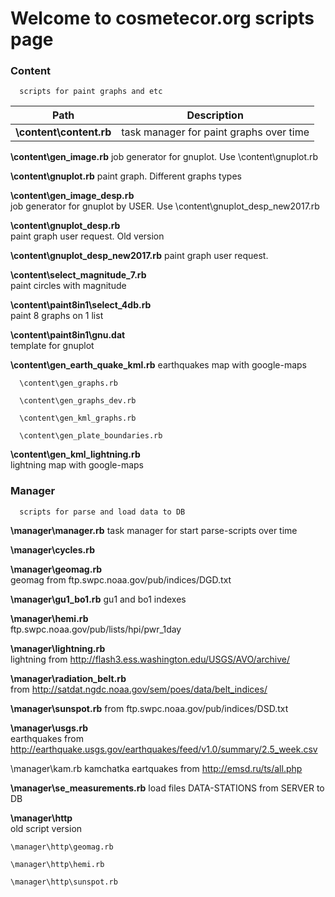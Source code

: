 # Welcome to cosmetecor.org scripts page 

### Content

      scripts for paint graphs and etc

Path | Description
------------ | -------------
**\content\content.rb** | task manager for paint graphs over time

**\content\gen_image.rb**
      job generator for gnuplot. Use \content\gnuplot.rb

**\content\gnuplot.rb**	
      paint graph. Different graphs types

**\content\gen_image_desp.rb**	
      job generator for gnuplot by USER. Use \content\gnuplot_desp_new2017.rb

**\content\gnuplot_desp.rb**	
      paint graph user request. Old version

**\content\gnuplot_desp_new2017.rb**	paint graph user request. 
	

**\content\select_magnitude_7.rb**	
       paint circles with magnitude
	
**\content\paint8in1\select_4db.rb**	
      paint 8 graphs on 1 list

**\content\paint8in1\gnu.dat**	
      template for gnuplot
	
**\content\gen_earth_quake_kml.rb**	
      earthquakes map with google-maps
      
      \content\gen_graphs.rb	
      
      \content\gen_graphs_dev.rb	
      
      \content\gen_kml_graphs.rb	
      
      \content\gen_plate_boundaries.rb	

**\content\gen_kml_lightning.rb**	
    lightning map with google-maps


### Manager

      scripts for parse and load data to DB
	
**\manager\manager.rb**	
      task manager for start parse-scripts over time
	
**\manager\cycles.rb**	

**\manager\geomag.rb**	
       geomag from ftp.swpc.noaa.gov/pub/indices/DGD.txt

**\manager\gu1_bo1.rb**	
       gu1 and bo1 indexes

**\manager\hemi.rb**	
      ftp.swpc.noaa.gov/pub/lists/hpi/pwr_1day

**\manager\lightning.rb**	
      lightning from http://flash3.ess.washington.edu/USGS/AVO/archive/

**\manager\radiation_belt.rb**	
      from http://satdat.ngdc.noaa.gov/sem/poes/data/belt_indices/

**\manager\sunspot.rb**	
      from ftp.swpc.noaa.gov/pub/indices/DSD.txt
	
**\manager\usgs.rb**	
earthquakes from http://earthquake.usgs.gov/earthquakes/feed/v1.0/summary/2.5_week.csv

\manager\kam.rb	
      kamchatka eartquakes from http://emsd.ru/ts/all.php
	
**\manager\se_measurements.rb**	
      load files DATA-STATIONS from SERVER to DB
	
**\manager\http**  
    old script version
	
	\manager\http\geomag.rb	
	
	\manager\http\hemi.rb	
	
	\manager\http\sunspot.rb	
